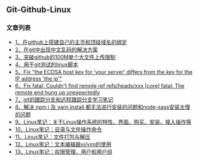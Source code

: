 Git-Github-Linux
---

### 文章列表

- [1、在github上搭建自己的主页和顶级域名的绑定](./contents/1.md)
- [2、在git中出现中文乱码的解决方案](./contents/2.md)
- [3、突破github的100M单个大文件上传限制](./contents/3.md)
- [4、用于git测试的linux脚本](./contents/4.md)
- [5、Fix "the ECDSA host key for 'your server' differs from the key for the IP address 'the ip'"](./contents/5.md)
- [6、Fix fatal: Couldn't find remote ref refs/heads/xxx [core] fatal: The remote end hung up unexpectedly](./contents/6.md)
- [7、git的跟踪分支和远程跟踪分支学习笔记](./contents/7.md)
- [8、解决 npm i 及 yarn install 都无法进行安装的问题和node-sass安装太慢的问题](./contents/8.md)
- [9、Linux笔记：关于Linux操作系统的特性、界面、购买、安装、接入操作等](./contents/9.md)
- [10、Linux笔记：目录与文件操作命令](./contents/10.md)
- [11、Linux笔记：文件打包与解压](./contents/11.md)
- [12、Linux笔记：文本编辑器vi/vim的使用](./contents/12.md)
- [13、Linux笔记：权限管理、用户和用户组](./contents/13.md)
